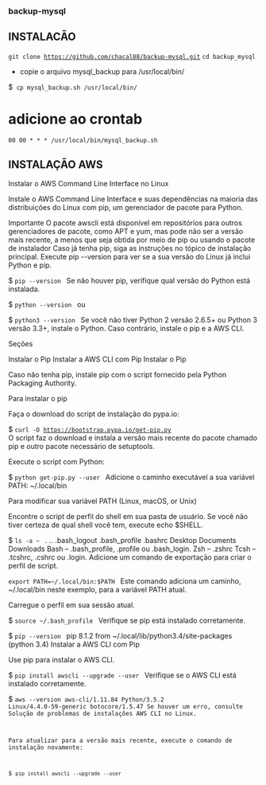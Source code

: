 ### backup-mysql

## INSTALACÃO

<code>git clone https://github.com/chacal88/backup-mysql.git</code>
<code>cd backup_mysql</code>

 - copie o arquivo mysql_backup para /usr/local/bin/
 
 $<code> cp mysql_backup.sh /usr/local/bin/ </code>
 
# adicione ao crontab
<code>00 00 * * * /usr/local/bin/mysql_backup.sh</code>


## INSTALAÇÃO AWS
Instalar o AWS Command Line Interface no Linux

Instale o AWS Command Line Interface e suas dependências na maioria das distribuições do Linux com pip, um gerenciador de pacote para Python.

Importante
O pacote awscli está disponível em repositórios para outros gerenciadores de pacote, como APT e yum, mas pode não ser a versão mais recente, a menos que seja obtida por meio de pip ou usando o pacote de instalador
Caso já tenha pip, siga as instruções no tópico de instalação principal. Execute pip --version para ver se a sua versão do Linux já inclui Python e pip.

$ <code>pip --version </code>
Se não houver pip, verifique qual versão do Python está instalada.

$ <code>python --version </code>
ou

$ <code>python3 --version </code>
Se você não tiver Python 2 versão 2.6.5+ ou Python 3 versão 3.3+, instale o Python. Caso contrário, instale o pip e a AWS CLI.

Seções

Instalar o Pip
Instalar a AWS CLI com Pip
Instalar o Pip

Caso não tenha pip, instale pip com o script fornecido pela Python Packaging Authority.

Para instalar o pip

Faça o download do script de instalação do pypa.io:

$ <code>curl -O https://bootstrap.pypa.io/get-pip.py </code>
O script faz o download e instala a versão mais recente do pacote chamado pip e outro pacote necessário de setuptools.

Execute o script com Python:

$ <code>python get-pip.py --user </code>
Adicione o caminho executável a sua variável PATH: ~/.local/bin

Para modificar sua variável PATH (Linux, macOS, or Unix)

Encontre o script de perfil do shell em sua pasta de usuário. Se você não tiver certeza de qual shell você tem, execute echo $SHELL.

$ <code>ls -a ~ </code>
.  ..  .bash_logout  .bash_profile  .bashrc  Desktop  Documents  Downloads
Bash – .bash_profile, .profile ou .bash_login.
Zsh – .zshrc
Tcsh – .tcshrc, .cshrc ou .login.
Adicione um comando de exportação para criar o perfil de script.

<code>export PATH=~/.local/bin:$PATH </code>
Este comando adiciona um caminho, ~/.local/bin neste exemplo, para a variável PATH atual.

Carregue o perfil em sua sessão atual.

$ <code>source ~/.bash_profile </code>
Verifique se pip está instalado corretamente.

$ <code>pip --version </code>
pip 8.1.2 from ~/.local/lib/python3.4/site-packages (python 3.4)
Instalar a AWS CLI com Pip

Use pip para instalar o AWS CLI.

$ <code>pip install awscli --upgrade --user </code>
Verifique se o AWS CLI está instalado corretamente.

$ <code>aws --version
aws-cli/1.11.84 Python/3.5.2 Linux/4.4.0-59-generic botocore/1.5.47
Se houver um erro, consulte Solução de problemas de instalações AWS CLI no Linux.

Para atualizar para a versão mais recente, execute o comando de instalação novamente:

$ <code>pip install awscli --upgrade --user </code>

